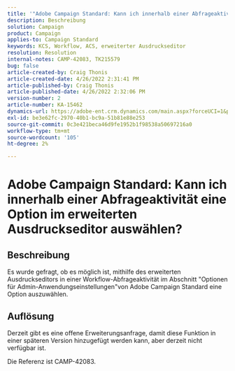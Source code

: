 ```yaml
---
title: '"Adobe Campaign Standard: Kann ich innerhalb einer Abfrageaktivität eine Option im erweiterten Ausdruckseditor auswählen?'
description: Beschreibung
solution: Campaign
product: Campaign
applies-to: Campaign Standard
keywords: KCS, Workflow, ACS, erweiterter Ausdruckseditor
resolution: Resolution
internal-notes: CAMP-42083, TK215579
bug: false
article-created-by: Craig Thonis
article-created-date: 4/26/2022 2:31:41 PM
article-published-by: Craig Thonis
article-published-date: 4/26/2022 2:32:06 PM
version-number: 2
article-number: KA-15462
dynamics-url: https://adobe-ent.crm.dynamics.com/main.aspx?forceUCI=1&pagetype=entityrecord&etn=knowledgearticle&id=c2f43f96-6dc5-ec11-a7b6-0022480a138b
exl-id: be3e62fc-2970-40b1-bc9a-51b81e88e253
source-git-commit: 0c3e421beca46d9fe1952b1f98538a50697216a0
workflow-type: tm+mt
source-wordcount: '105'
ht-degree: 2%

---
```


# Adobe Campaign Standard: Kann ich innerhalb einer Abfrageaktivität eine Option im erweiterten Ausdruckseditor auswählen?

## Beschreibung


Es wurde gefragt, ob es möglich ist, mithilfe des erweiterten Ausdruckseditors in einer Workflow-Abfrageaktivität im Abschnitt &quot;Optionen für Admin-Anwendungseinstellungen&quot;von Adobe Campaign Standard eine Option auszuwählen.


## Auflösung


Derzeit gibt es eine offene Erweiterungsanfrage, damit diese Funktion in einer späteren Version hinzugefügt werden kann, aber derzeit nicht verfügbar ist.

Die Referenz ist CAMP-42083.
